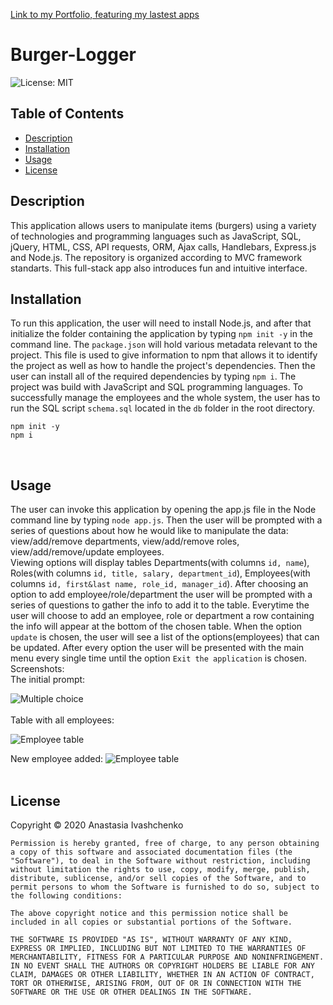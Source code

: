  [Link to my Portfolio, featuring my lastest apps](file:///D:/SCHOOL/Homework2/My-portfolio/portfolio.html)

# Burger-Logger
 ![License: MIT](https://img.shields.io/badge/License-MIT-yellow.svg)

## Table of Contents
  * [Description](#Description)
  * [Installation](#Installation)
  * [Usage](#Usage)
  * [License](#License)

## Description
This application allows users to manipulate items (burgers) using a variety of technologies and programming languages such as JavaScript, SQL, jQuery, HTML, CSS, API requests, ORM, Ajax calls, Handlebars, Express.js and Node.js. The repository is organized according to MVC framework standarts. This full-stack app also introduces fun and intuitive interface.
<br>

## Installation
To run this application, the user will need to install Node.js, and after that initialize the folder containing the application by typing `npm init -y` in the command line. The `package.json` will hold various metadata relevant to the project. This file is used to give information to npm that allows it to identify the project as well as how to handle the project's dependencies. Then the user can install  all of the required dependencies by typing `npm i`. The project was build with JavaScript and SQL programming languages. To successfully manage the employees and the whole system, the user has to run the SQL script `schema.sql` located in the `db` folder in the root directory.

```
npm init -y 
npm i
``` 
<br>

## Usage 

The user can invoke this application by opening the app.js file in the Node command line by typing `node app.js`. Then the user will be prompted with a series of questions about how he would like to manipulate the data: view/add/remove departments, view/add/remove roles, view/add/remove/update employees. <br>
Viewing options will display tables Departments(with columns `id, name`), Roles(with columns `id, title, salary, department_id`), Employees(with columns `id, first&last name, role_id, manager_id`). After choosing an option to add employee/role/department the user will be prompted with a series of questions to gather the info to add it to the table. Everytime the user will choose to add an employee, role or department a row containing the info will appear at the bottom of the chosen table. When the option `update` is chosen, the user will see a list of the options(employees) that can be updated. After every option the user will be presented with the main menu every single time until the option `Exit the application` is chosen.
<br>
Screenshots:<br>
The initial prompt: <br> 

![Multiple choice](./assets/s1.jpg) <br>
<br>
Table with all employees: <br>

![Employee table](./assets/s2.jpg) <br>

New employee added: <be>
![Employee table](./assets/s3.jpg) <br>
<br>

## License
Copyright © 2020 Anastasia Ivashchenko

    Permission is hereby granted, free of charge, to any person obtaining a copy of this software and associated documentation files (the "Software"), to deal in the Software without restriction, including without limitation the rights to use, copy, modify, merge, publish, distribute, sublicense, and/or sell copies of the Software, and to permit persons to whom the Software is furnished to do so, subject to the following conditions:
    
    The above copyright notice and this permission notice shall be included in all copies or substantial portions of the Software.
    
    THE SOFTWARE IS PROVIDED "AS IS", WITHOUT WARRANTY OF ANY KIND, EXPRESS OR IMPLIED, INCLUDING BUT NOT LIMITED TO THE WARRANTIES OF MERCHANTABILITY, FITNESS FOR A PARTICULAR PURPOSE AND NONINFRINGEMENT. IN NO EVENT SHALL THE AUTHORS OR COPYRIGHT HOLDERS BE LIABLE FOR ANY CLAIM, DAMAGES OR OTHER LIABILITY, WHETHER IN AN ACTION OF CONTRACT, TORT OR OTHERWISE, ARISING FROM, OUT OF OR IN CONNECTION WITH THE SOFTWARE OR THE USE OR OTHER DEALINGS IN THE SOFTWARE.
    